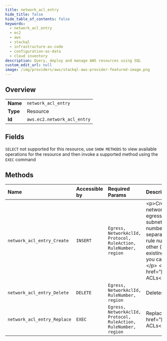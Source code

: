 ```yaml
---
title: network_acl_entry
hide_title: false
hide_table_of_contents: false
keywords:
  - network_acl_entry
  - ec2
  - aws    
  - stackql
  - infrastructure-as-code
  - configuration-as-data
  - cloud inventory
description: Query, deploy and manage AWS resources using SQL
custom_edit_url: null
image: /img/providers/aws/stackql-aws-provider-featured-image.png
---
```

  
    

## Overview
<table><tbody>
<tr><td><b>Name</b></td><td><code>network_acl_entry</code></td></tr>
<tr><td><b>Type</b></td><td>Resource</td></tr>
<tr><td><b>Id</b></td><td><code>aws.ec2.network_acl_entry</code></td></tr>
</tbody></table>

## Fields
`SELECT` not supported for this resource, use `SHOW METHODS` to view available operations for the resource and then invoke a supported method using the `EXEC` command  
## Methods
| Name | Accessible by | Required Params | Description |
|:-----|:--------------|:----------------|:------------|
| `network_acl_entry_Create` | `INSERT` | `Egress, NetworkAclId, Protocol, RuleAction, RuleNumber, region` | &lt;p&gt;Creates an entry (a rule) in a network ACL with the specified rule number. Each network ACL has a set of numbered ingress rules and a separate set of numbered egress rules. When determining whether a packet should be allowed in or out of a subnet associated with the ACL, we process the entries in the ACL according to the rule numbers, in ascending order. Each network ACL has a set of ingress rules and a separate set of egress rules.&lt;/p&gt; &lt;p&gt;We recommend that you leave room between the rule numbers (for example, 100, 110, 120, ...), and not number them one right after the other (for example, 101, 102, 103, ...). This makes it easier to add a rule between existing ones without having to renumber the rules.&lt;/p&gt; &lt;p&gt;After you add an entry, you can't modify it; you must either replace it, or create an entry and delete the old one.&lt;/p&gt; &lt;p&gt;For more information about network ACLs, see &lt;a href="https://docs.aws.amazon.com/vpc/latest/userguide/VPC_ACLs.html"&gt;Network ACLs&lt;/a&gt; in the &lt;i&gt;Amazon Virtual Private Cloud User Guide&lt;/i&gt;.&lt;/p&gt; |
| `network_acl_entry_Delete` | `DELETE` | `Egress, NetworkAclId, RuleNumber, region` | Deletes the specified ingress or egress entry (rule) from the specified network ACL. |
| `network_acl_entry_Replace` | `EXEC` | `Egress, NetworkAclId, Protocol, RuleAction, RuleNumber, region` | Replaces an entry (rule) in a network ACL. For more information, see &lt;a href="https://docs.aws.amazon.com/vpc/latest/userguide/VPC_ACLs.html"&gt;Network ACLs&lt;/a&gt; in the &lt;i&gt;Amazon Virtual Private Cloud User Guide&lt;/i&gt;. |
